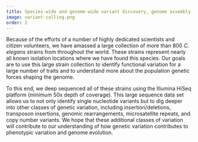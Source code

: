 ```yaml
---
title: Species-wide and genome-wide variant discovery, genome assembly, and annotation
image: variant-calling.png
order: 2
---
```


Because of the efforts of a number of highly dedicated scientists and citizen volunteers, we have amassed a large collection of more than 800 *C. elegans* strains from throughout the world. These strains represent nearly all known isolation locations where we have found this species. Our goals are to use this large strain collection to identify functional variation for a large number of traits and to understand more about the population genetic forces shaping the genome.

To this end, we deep sequenced all of these strains using the Illumina HiSeq platform (minimum 50x depth of coverage). This large sequence data set allows us to not only identify single nucleotide variants but to dig deeper into other classes of genetic variation, including insertion/deletions, transposon insertions, genomic rearrangements, microsatellite repeats, and copy number variants. We hope that these additional classes of variation will contribute to our understanding of how genetic variation contributes to phenotypic variation and genome evolution.
